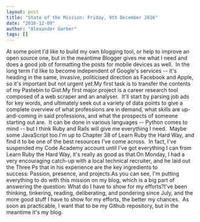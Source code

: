 ```yaml
---
layout: post
title: "State of the Mission: Friday, 9th December 2016"
date: "2016-12-09"
author: "Alexander Garber"
tags: []
---
```


At some point I'd like to build my own blogging tool, or help to improve an open source one, but in the meantime Blogger gives me what I need and does a good job of formatting the posts for mobile devices as well.  In the long term I'd like to become independent of Google's services -- it's heading in the same, invasive, politicised direction as Facebook and Apple, so it's important but not urgent yet.My first task is to transfer the contents of my Pastebin to Gist.My first major project is a career research tool composed of a web scraper and an analyser.  It'll start by parsing job ads for key words, and ultimately seek out a variety of data points to give a complete overview of what professions are in demand, what skills are up-and-coming in said professions, and what the prospects of someone starting out are.  It can be done in various languages -- Python comes to mind -- but I think Ruby and Rails will give me everything I need.  Maybe some JavaScript too.I'm up to Chapter 38 of Learn Ruby the Hard Way, and find it to be one of the best resources I've come across.  In fact, I've suspended my Code Academy account until I've got everything I can from Learn Ruby the Hard Way, it's really as good as that.On Monday, I had a very encouraging catch-up with a local technical recruiter, and he laid out the Three Ps that in his experience are the key ingredients to success: Passion, presence, and projects.As you can see, I'm putting everything to do with this mission on my blog, which is a big part of answering the question: What do I have to show for my efforts?I've been thinking, tinkering, reading, deliberating, and pondering since July, and the more good stuff I have to show for my efforts, the better my chances.  As soon as practicable, I want that to be my Github repository, but in the meantime it's my blog.